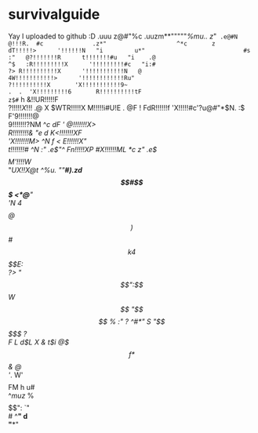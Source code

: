 survivalguide
=============

Yay I uploaded to github :D
                                                                      .uuu
    z@#"%c                      .uuzm**"""""*%mu..             z*"` .e@#N      
   @!!!R.  #c              .z*"                    ^*c       z    dT!!!!!>     
  '!!!!!!N   "i         u*"                            #s  :"   @?!!!!!!!R     
  t!!!!!!!#u   "i    .@                                  ^$   :R!!!!!!!!!X     
  '!!!!!!!!!#c   "i:#                                      ?> R!!!!!!!!!!X     
  '!!!!!!!!!!!N   @                                         4W!!!!!!!!!!!>     
  '!!!!!!!!!!!!Ru"                                           ?!!!!!!!!!!X      
  'X!!!!!!!!!!!9~                                      .  .  'X!!!!!!!!!6      
   R!!!!!!!!!!tF                                     z$#`   h &!!UR!!!!!F      
   ?!!!!!$X!!!$                                    .@       X $WTR!!!!!X       
    M!!!!!i#U!E  .                                @F        ! FdR!!!!!!f       
    'X!!!!!#c'?u@#"*$N.                         :$          F'9!!!!!!!@        
     9!!!!!!!?NM      ^*c                      dF          ' @!!!!!!!X>        
      R!!!!!!!!&         "e                   d            K<!!!!!!!XF         
      'X!!!!!!!M>          ^N                f            < E!!!!!!X"          
        t!!!!!!!#            ^N            :"      .e$"^  Fn!!!!!XP            
         #X!!!!!!ML             *c       z"    .e$$$$$   M'!!!!W*              
           "*UX!!X@t  ^%u.         ""**#).zd$$#$$$$$$$  <\*@**"                
                    'N    4$$$$$@$$$)$$#$$k4$$$$$$$$$E :$                      
                       ?>  "$$$$$$":$$$W$$$ "$$$$$$$$   %                      
                      :"           ? ^#*"  S  "$$$$$     ?                     
                      F            L      d$L            X                     
                      &           t$i    @$$$           f                      
                       *          $$$$$$$$$$\&        @                        
                        '*.      W'$$$$$$$$FM h    u#                          
                           ^*muz* % $$$$$$":    `"                             
                                   # ^**" d                                    
                                     "***"
